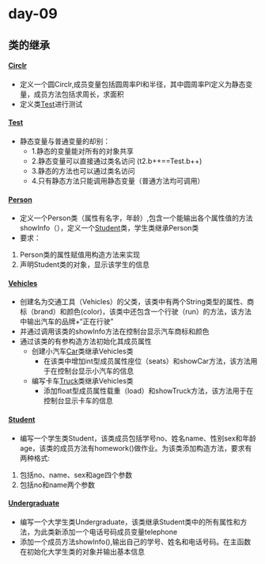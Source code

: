 # day-09
## 类的继承
#### [Circlr](https://github.com/ShenShizhe/java-programme/blob/main/java/day-09/Circlr.java)
- 定义一个圆Circlr,成员变量包括圆周率PI和半径，其中圆周率PI定义为静态变量，成员方法包括求周长，求面积
- 定义类[Test](https://github.com/ShenShizhe/java-programme/blob/main/java/day-09/Test.java)进行测试
#### [Test](https://github.com/ShenShizhe/java-programme/blob/main/java/day-09/Test.java)
- 静态变量与普通变量的却别：
  * 1.静态的变量能对所有的对象共享
  * 2.静态变量可以直接通过类名访问 (t2.b++==Test.b++)
  * 3.静态的方法也可以通过类名访问
  * 4.只有静态方法只能调用静态变量（普通方法均可调用）
#### [Person](https://github.com/ShenShizhe/java-programme/blob/main/java/day-09/Person.java)
- 定义一个Person类（属性有名字，年龄）,包含一个能输出各个属性值的方法showInfo（），定义一个[Student](https://github.com/ShenShizhe/java-programme/blob/main/java/day-09/Student.java)类，学生类继承Person类
- 要求：
1. Person类的属性赋值用构造方法来实现
2. 声明Student类的对象，显示该学生的信息
#### [Vehicles](https://github.com/ShenShizhe/java-programme/blob/main/java/day-09/Vehicles.java)
- 创建名为交通工具（Vehicles）的父类，该类中有两个String类型的属性、商标（brand）和颜色(color)，该类中还包含一个行驶（run）的方法，该方法中输出汽车的品牌+“正在行驶”
- 并通过调用该类的showInfo方法在控制台显示汽车商标和颜色
- 通过该类的有参构造方法初始化其成员属性
  - 创建小汽车[Car](https://github.com/ShenShizhe/java-programme/blob/main/java/day-09/Car.java)类继承Vehicles类
    - 在该类中增加int型成员属性座位（seats）和showCar方法，该方法用于在控制台显示小汽车的信息
  - 编写卡车[Truck](https://github.com/ShenShizhe/java-programme/blob/main/java/day-09/Truck.java)类继承Vehicles类
    - 添加float型成员属性载重（load）和showTruck方法，该方法用于在控制台显示卡车的信息
#### [Student](https://github.com/ShenShizhe/java-programme/blob/main/java/day-09/Student1.java)
- 编写一个学生类Student，该类成员包括学号no、姓名name、性别sex和年龄age，该类的成员方法有homework()做作业。为该类添加构造方法，要求有两种格式:
1. 包括no、name、sex和age四个参数
2. 包括no和name两个参数
#### [Undergraduate](https://github.com/ShenShizhe/java-programme/blob/main/java/day-09/Undergraduate.java)
- 编写一个大学生类Undergraduate，该类继承Student类中的所有属性和方法，为此类新添加一个电话号码成员变量telephone
- 添加一个成员方法showInfo(),输出自己的学号、姓名和电话号码。在主函数在初始化大学生类的对象并输出基本信息
